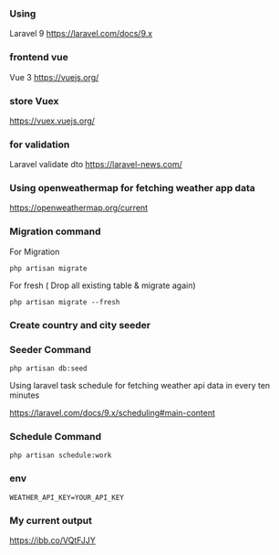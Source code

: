 ### Using
Laravel 9
https://laravel.com/docs/9.x
### frontend vue
Vue 3
https://vuejs.org/
### store Vuex
https://vuex.vuejs.org/
### for validation
Laravel validate dto
https://laravel-news.com/
### Using openweathermap for fetching weather app data
https://openweathermap.org/current
### Migration command
For Migration

```shell
php artisan migrate
```

For fresh ( Drop all existing table & migrate again)

```shell
php artisan migrate --fresh
```

### Create country and city seeder
### Seeder Command
```shell
php artisan db:seed
```

Using laravel task schedule for fetching weather api data in every ten minutes

https://laravel.com/docs/9.x/scheduling#main-content
### Schedule Command
```shell
php artisan schedule:work
```
### env 
```
WEATHER_API_KEY=YOUR_API_KEY
```
### My current output

https://ibb.co/VQtFJJY

